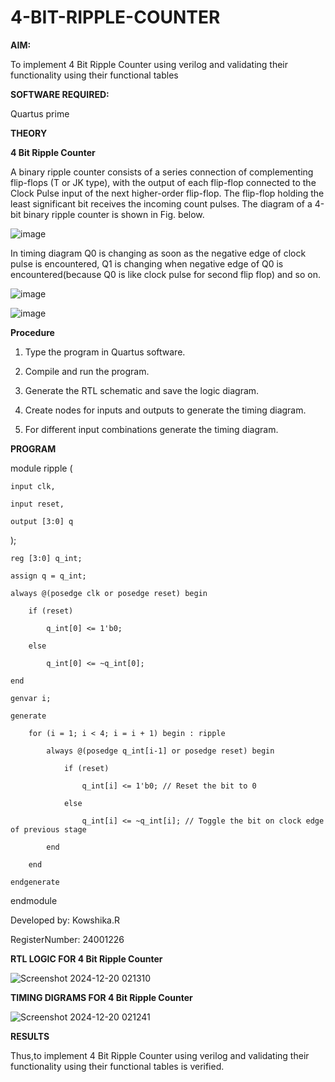 # 4-BIT-RIPPLE-COUNTER

**AIM:**

To implement  4 Bit Ripple Counter using verilog and validating their functionality using their functional tables

**SOFTWARE REQUIRED:**

Quartus prime

**THEORY**

**4 Bit Ripple Counter**

A binary ripple counter consists of a series connection of complementing flip-flops (T or JK type), with the output of each flip-flop connected to the Clock Pulse input of the next higher-order flip-flop. The flip-flop holding the least significant bit receives the incoming count pulses. The diagram of a 4-bit binary ripple counter is shown in Fig. below.

![image](https://github.com/naavaneetha/4-BIT-RIPPLE-COUNTER/assets/154305477/cb4b74d4-31ab-4359-95d0-d22e67daba13)

In timing diagram Q0 is changing as soon as the negative edge of clock pulse is encountered, Q1 is changing when negative edge of Q0 is encountered(because Q0 is like clock pulse for second flip flop) and so on.

![image](https://github.com/naavaneetha/4-BIT-RIPPLE-COUNTER/assets/154305477/a573a7d6-014e-4e54-93e6-e2ac9530960b)

![image](https://github.com/naavaneetha/4-BIT-RIPPLE-COUNTER/assets/154305477/85e1958a-2fc1-49bb-9a9f-d58ccbf3663c)

**Procedure**

1. Type the program in Quartus software.

2. Compile and run the program.

3. Generate the RTL schematic and save the logic diagram.

4. Create nodes for inputs and outputs to generate the timing diagram.

5. For different input combinations generate the timing diagram.


**PROGRAM**

module ripple (

    input clk,
    
    input reset,
    
    output [3:0] q 
    
);
    
    reg [3:0] q_int;
    
    assign q = q_int;

    always @(posedge clk or posedge reset) begin
    
        if (reset) 
        
            q_int[0] <= 1'b0; 
            
        else 
        
            q_int[0] <= ~q_int[0]; 
            
    end
    
    genvar i;
    
    generate
    
        for (i = 1; i < 4; i = i + 1) begin : ripple
        
            always @(posedge q_int[i-1] or posedge reset) begin
            
                if (reset)
                
                    q_int[i] <= 1'b0; // Reset the bit to 0
                    
                else 
                
                    q_int[i] <= ~q_int[i]; // Toggle the bit on clock edge of previous stage
                    
            end
            
        end
        
    endgenerate
    
endmodule

 Developed by: Kowshika.R
 
 RegisterNumber: 24001226


**RTL LOGIC FOR 4 Bit Ripple Counter**

![Screenshot 2024-12-20 021310](https://github.com/user-attachments/assets/3d4ccc1f-686f-4604-b9bb-394ecb49be9a)


**TIMING DIGRAMS FOR 4 Bit Ripple Counter**

![Screenshot 2024-12-20 021241](https://github.com/user-attachments/assets/9f33e3b2-a790-4078-9fc0-d2dc05641144)


**RESULTS**

Thus,to implement  4 Bit Ripple Counter using verilog and validating their functionality using their functional tables is verified.
